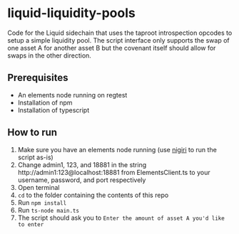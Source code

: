 # liquid-liquidity-pools

Code for the Liquid sidechain that uses the taproot introspection opcodes to setup a simple liquidity pool. The script interface only supports the swap of one asset A for another asset B but the covenant itself should allow for swaps in the other direction.

## Prerequisites
- An elements node running on regtest
- Installation of npm
- Installation of typescript

## How to run
<ol>
<li>Make sure you have an elements node running (use <a href="https://github.com/vulpemventures/nigiri">nigiri</a> to run the script as-is)</li>

<li>Change admin1, 123, and 18881 in the string http://admin1:123@localhost:18881 from ElementsClient.ts to your username, password, and port respectively

<li>Open terminal</li>

<li><code>cd</code> to the folder containing the contents of this repo</li>

<li>Run <code>npm install</code></li>

<li>Run <code>ts-node main.ts</code></li>

<li>The script should ask you to <code>Enter the amount of asset A you'd like to enter</code></li>
</ol>
